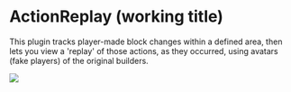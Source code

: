 # ActionReplay (working title)

This plugin tracks player-made block changes within a defined area, then lets you view a 'replay' of those actions, as they occurred, using avatars (fake players) of the original builders.

![](https://i.imgur.com/qf5Pp2L.gif)
